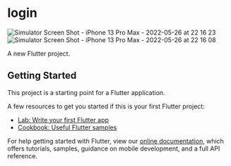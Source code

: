 # login

![Simulator Screen Shot - iPhone 13 Pro Max - 2022-05-26 at 22 16 23](https://user-images.githubusercontent.com/10299064/170560775-b2dff757-f860-4b30-9b54-557549287cf2.png)
![Simulator Screen Shot - iPhone 13 Pro Max - 2022-05-26 at 22 16 08](https://user-images.githubusercontent.com/10299064/170560790-8341eeae-c900-4fea-826a-257be9987ef4.png)

A new Flutter project.

## Getting Started

This project is a starting point for a Flutter application.

A few resources to get you started if this is your first Flutter project:


- [Lab: Write your first Flutter app](https://flutter.dev/docs/get-started/codelab)
- [Cookbook: Useful Flutter samples](https://flutter.dev/docs/cookbook)

For help getting started with Flutter, view our
[online documentation](https://flutter.dev/docs), which offers tutorials,
samples, guidance on mobile development, and a full API reference.
